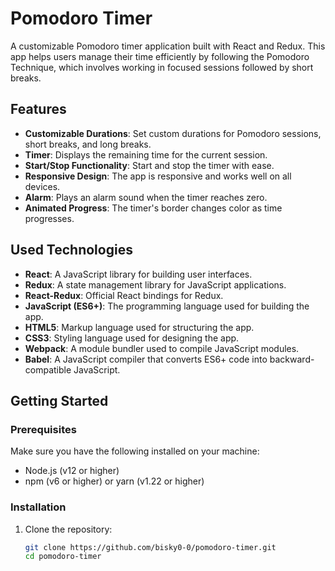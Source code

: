 # Pomodoro Timer

A customizable Pomodoro timer application built with React and Redux. This app helps users manage their time efficiently by following the Pomodoro Technique, which involves working in focused sessions followed by short breaks.

## Features

- **Customizable Durations**: Set custom durations for Pomodoro sessions, short breaks, and long breaks.
- **Timer**: Displays the remaining time for the current session.
- **Start/Stop Functionality**: Start and stop the timer with ease.
- **Responsive Design**: The app is responsive and works well on all devices.
- **Alarm**: Plays an alarm sound when the timer reaches zero.
- **Animated Progress**: The timer's border changes color as time progresses.

## Used Technologies

- **React**: A JavaScript library for building user interfaces.
- **Redux**: A state management library for JavaScript applications.
- **React-Redux**: Official React bindings for Redux.
- **JavaScript (ES6+)**: The programming language used for building the app.
- **HTML5**: Markup language used for structuring the app.
- **CSS3**: Styling language used for designing the app.
- **Webpack**: A module bundler used to compile JavaScript modules.
- **Babel**: A JavaScript compiler that converts ES6+ code into backward-compatible JavaScript.

## Getting Started

### Prerequisites

Make sure you have the following installed on your machine:

- Node.js (v12 or higher)
- npm (v6 or higher) or yarn (v1.22 or higher)

### Installation

1. Clone the repository:

   ```bash
   git clone https://github.com/bisky0-0/pomodoro-timer.git
   cd pomodoro-timer
